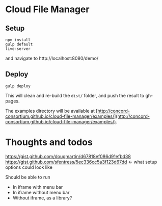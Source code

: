 # Cloud File Manager

## Setup

    npm install
    gulp default
    live-server

and navigate to http://localhost:8080/demo/

## Deploy

    gulp deploy

This will clean and re-build the `dist/` folder, and push the result to gh-pages.

The examples directory will be available at [http://concord-consortium.github.io/cloud-file-manager/examples/](http://concord-consortium.github.io/cloud-file-manager/examples/).

# Thoughts and todos

https://gist.github.com/dougmartin/d67818ef086d91efbd38
https://gist.github.com/sfentress/5ec336cc5a3f123d67dd  <- what setup options could look like

Should be able to run

* In iframe with menu bar
* In iframe without menu bar
* Without iframe, as a library?

